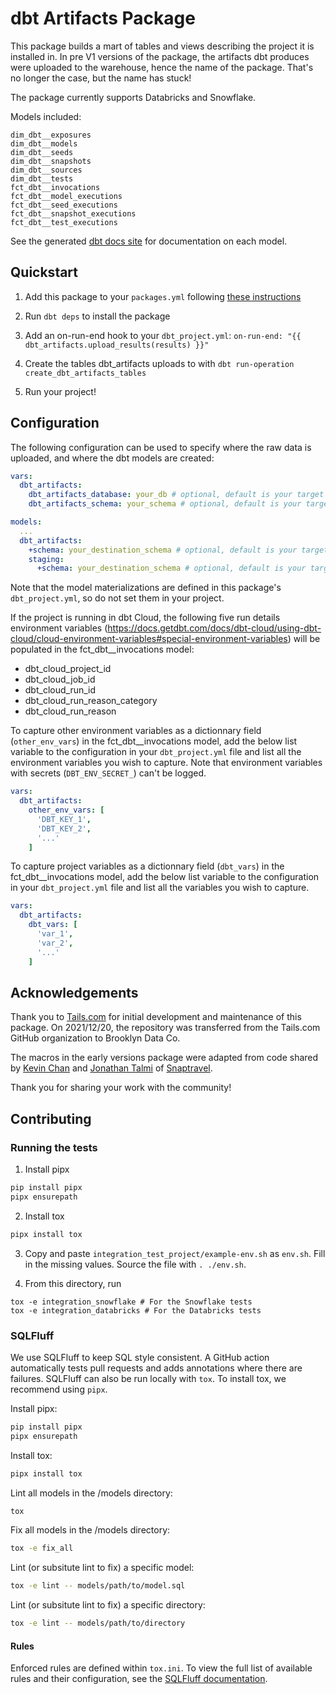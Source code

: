 # dbt Artifacts Package
This package builds a mart of tables and views describing the project it is installed in. In pre V1 versions of the package, the artifacts dbt produces were uploaded to the warehouse, hence the name of the package. That's no longer the case, but the name has stuck!

The package currently supports Databricks and Snowflake.

Models included:

```
dim_dbt__exposures
dim_dbt__models
dim_dbt__seeds
dim_dbt__snapshots
dim_dbt__sources
dim_dbt__tests
fct_dbt__invocations
fct_dbt__model_executions
fct_dbt__seed_executions
fct_dbt__snapshot_executions
fct_dbt__test_executions
```

See the generated [dbt docs site](https://brooklyn-data.github.io/dbt_artifacts/#!/overview) for documentation on each model.

## Quickstart

1. Add this package to your `packages.yml` following [these instructions](https://docs.getdbt.com/docs/building-a-dbt-project/package-management/)

2. Run `dbt deps` to install the package

3. Add an on-run-end hook to your `dbt_project.yml`: `on-run-end: "{{ dbt_artifacts.upload_results(results) }}"`

4. Create the tables dbt_artifacts uploads to with `dbt run-operation create_dbt_artifacts_tables`

5. Run your project!

## Configuration

The following configuration can be used to specify where the raw data is uploaded, and where the dbt models are created:

```yml
vars:
  dbt_artifacts:
    dbt_artifacts_database: your_db # optional, default is your target database
    dbt_artifacts_schema: your_schema # optional, default is your target schema

models:
  ...
  dbt_artifacts:
    +schema: your_destination_schema # optional, default is your target database
    staging:
      +schema: your_destination_schema # optional, default is your target schema
```

Note that the model materializations are defined in this package's `dbt_project.yml`, so do not set them in your project.

If the project is running in dbt Cloud, the following five run details environment variables (https://docs.getdbt.com/docs/dbt-cloud/using-dbt-cloud/cloud-environment-variables#special-environment-variables) will be populated in the fct_dbt__invocations model:
- dbt_cloud_project_id
- dbt_cloud_job_id
- dbt_cloud_run_id
- dbt_cloud_run_reason_category
- dbt_cloud_run_reason

To capture other environment variables as a dictionnary field (`other_env_vars`) in the fct_dbt__invocations model, add the below list variable to the configuration in your `dbt_project.yml` file and list all the environment variables you wish to capture. Note that environment variables with secrets (`DBT_ENV_SECRET_`) can't be logged.
```yml
vars:
  dbt_artifacts:
    other_env_vars: [
      'DBT_KEY_1',
      'DBT_KEY_2',
      '...'
    ]
```

To capture project variables as a dictionnary field (`dbt_vars`) in the fct_dbt__invocations model, add the below list variable to the configuration in your `dbt_project.yml` file and list all the variables you wish to capture.
```yml
vars:
  dbt_artifacts:
    dbt_vars: [
      'var_1',
      'var_2',
      '...'
    ]
```
## Acknowledgements
Thank you to [Tails.com](https://tails.com/gb/careers/) for initial development and maintenance of this package. On 2021/12/20, the repository was transferred from the Tails.com GitHub organization to Brooklyn Data Co.

The macros in the early versions package were adapted from code shared by [Kevin Chan](https://github.com/KevinC-wk) and [Jonathan Talmi](https://github.com/jtalmi) of [Snaptravel](snaptravel.com).

Thank you for sharing your work with the community!

## Contributing

### Running the tests

1. Install pipx
```bash
pip install pipx
pipx ensurepath
```

2. Install tox
```bash
pipx install tox
```

3. Copy and paste `integration_test_project/example-env.sh` as `env.sh`. Fill in the missing values. Source the file with `. ./env.sh`.

4. From this directory, run

```
tox -e integration_snowflake # For the Snowflake tests
tox -e integration_databricks # For the Databricks tests
```

### SQLFluff

We use SQLFluff to keep SQL style consistent. A GitHub action automatically tests pull requests and adds annotations where there are failures. SQLFluff can also be run locally with `tox`. To install tox, we recommend using `pipx`.

Install pipx:
```bash
pip install pipx
pipx ensurepath
```

Install tox:
```bash
pipx install tox
```

Lint all models in the /models directory:
```bash
tox
```

Fix all models in the /models directory:
```bash
tox -e fix_all
```

Lint (or subsitute lint to fix) a specific model:
```bash
tox -e lint -- models/path/to/model.sql
```

Lint (or subsitute lint to fix) a specific directory:
```bash
tox -e lint -- models/path/to/directory
```

#### Rules

Enforced rules are defined within `tox.ini`. To view the full list of available rules and their configuration, see the [SQLFluff documentation](https://docs.sqlfluff.com/en/stable/rules.html).

